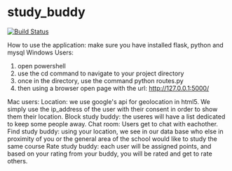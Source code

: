 # study_buddy
[![Build Status](https://travis-ci.com/dailesjsu/study_buddy.svg?branch=master)](https://travis-ci.com/dailesjsu/study_buddy)

How to use the application:
make sure you have installed flask, python and mysql
Windows Users: 
  1. open powershell
  2. use the cd command to navigate to your project directory
  3. once in the directory, use the command python routes.py
  4. then using a browser open page with the url: http://127.0.0.1:5000/
  
Mac users:
Location: we use google's api for geolocation in html5. We simply use the ip_address of the user with their consent in order to show them their location.
Block study buddy: the useres will have a list dedicated to keep some people away.
Chat room: Users get to chat with eachother.
Find study buddy: using your location, we see in our data base who else in proximity of you or the general area of the school would like to study the same course
Rate study buddy: each user will be assigned points, and based on your rating from your buddy, you will be rated and get to rate others.
